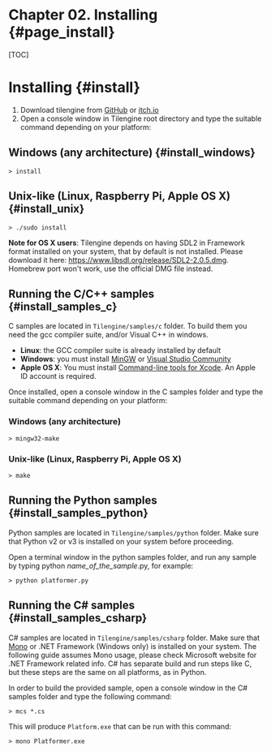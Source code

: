 # Chapter 02. Installing {#page_install}
[TOC]
# Installing {#install}
1. Download tilengine from [GitHub](https://github.com/megamarc/Tilengine/archive/master.zip) or [itch.io](https://megamarc.itch.io/tilengine)
2. Open a console window in Tilengine root directory and type the suitable command depending on your platform:

## Windows (any architecture) {#install_windows}

```
> install
```
## Unix-like (Linux, Raspberry Pi, Apple OS X) {#install_unix}

```
> ./sudo install
```

**Note for OS X users**: Tilengine depends on having SDL2 in Framework format installed on your system, that by default is not installed. Please download it here: https://www.libsdl.org/release/SDL2-2.0.5.dmg. Homebrew port won't work, use the official DMG file instead.

## Running the C/C++ samples {#install_samples_c}
C samples are located in `Tilengine/samples/c` folder. To build them you need the gcc compiler suite, and/or Visual C++ in windows.
* **Linux**: the GCC compiler suite is already installed by default
* **Windows**: you must install [MinGW](http://www.mingw.org/) or [Visual Studio Community](https://www.visualstudio.com/vs/community/)
* **Apple OS X**: You must install [Command-line tools for Xcode](https://developer.apple.com/xcode/). An Apple ID account is required.

Once installed, open a console window in the C samples folder and type the suitable command depending on your platform:

### Windows (any architecture)

```
> mingw32-make
```
### Unix-like (Linux, Raspberry Pi, Apple OS X)

```
> make
```

## Running the Python samples {#install_samples_python}
Python samples are located in `Tilengine/samples/python` folder. Make sure that Python v2 or v3 is installed on your system before proceeding.

Open a terminal window in the python samples folder, and run any sample by typing python *name_of_the_sample*.py, for example:
```
> python platformer.py
```

## Running the C# samples {#install_samples_csharp}
C# samples are located in `Tilengine/samples/csharp` folder. Make sure that [Mono](http://www.mono-project.com/download/) or .NET Framework (Windows only) is installed on your system. The following guide assumes Mono usage, please check Microsoft website for .NET Framework related info. C# has separate build and run steps like C, but these steps are the same on all platforms, as in Python.

In order to build the provided sample, open a console window in the C# samples folder and type the following command:
```
> mcs *.cs
```
This will produce `Platform.exe` that can be run with this command:
```
> mono Platformer.exe
```
